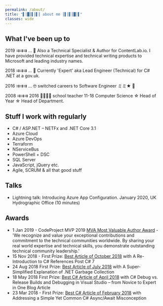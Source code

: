 ```yaml
---
permalink: /about/
title: "▌│█║▌║▌║ about me ║▌║▌║█│▌"
classes: wide
---
```


## What I've been up to

2019 ⇉⇉⇉ ... 🧙 Also a Technical Specialist & Author for ContentLab.io. I have provided technical expertise and technical writing products to Microsoft and leading industry names.

2018 ⇉⇉⇉ ... 👷 Currently 'Expert' aka Lead Engineer (Technical) for C# .NET at a gov.uk.

2016 ⇉⇉⇉ ... 🤓 switched careers to Software Engineer ミミ★ 🥳

2008 ⇉⇉⇉ 2016 👨‍🏫🦸‍♂️ school teacher 11-18 Computer Science ☆ Head of Year ☆ Head of Department.

## Stuff I work with regularly

- C# / ASP.NET – NETFx and .NET Core 3.1
- Azure Cloud
- Azure DevOps
- Terraform
- NServiceBus
- PowerShell + DSC
- SQL Server
- JavaScript, jQuery etc.
- Agile, SCRUM & all that good stuff

## Talks

- Lightning talk: Introducing Azure App Configuration. January 2020, UK Hydrographic Office (10 minutes)

## Awards

- 1 Jan 2019 - CodeProject MVP 2019 [MVA Most Valuable Author Award](https://www.codeproject.com/Competitions/1071/CodeProject-MVP-2019.aspx) - 'We recognize and value your exceptional contributions and commitment to the technical communities worldwide. By sharing your real world expertise and technical skills, you demonstrate outstanding technical community leadership.'
- 15 Nov 2018 - First Prize: [Best Article of October 2018](https://www.codeproject.com/Competitions/1064/Best-Article-of-October-2018.aspx) with A Re-Introduction to C# References Post C# 7
- 24 Aug 2018 First Prize: [Best Article of July 2018](https://www.codeproject.com/Competitions/1058/Best-Article-of-July-2018.aspx) with A Super-Simplified Explanation of .NET Garbage Collection
- 18 May 2018 First Prize: [Best C# Article of April 2018](https://www.codeproject.com/Competitions/1041/Best-Csharp-Article-of-April-2018.aspx) with C# Debug vs. Release Builds and Debugging in Visual Studio – from Novice to Expert in One Blog Article
- 23 Mar 2018 - First Prize: [Best C# Article of February 2018](https://www.codeproject.com/Competitions/1029/Best-Csharp-Article-of-February-2018.aspx) with Addressing a Simple Yet Common C# Async/Await Misconception
